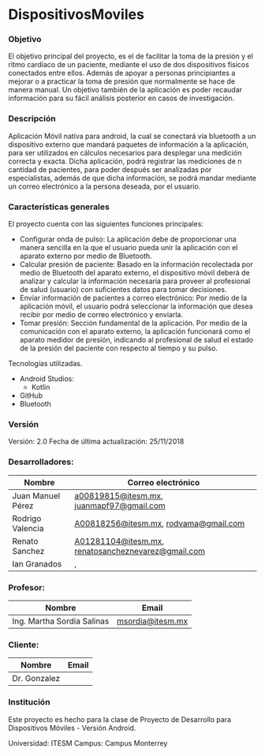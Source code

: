 # DispositivosMoviles

### Objetivo
El objetivo principal del proyecto, es el de facilitar la toma de la presión y el ritmo cardíaco de un paciente, mediante el uso de dos dispositivos físicos conectados entre ellos. Además de apoyar a personas principiantes a mejorar o a practicar la toma de presión que normalmente se hace de manera manual. Un objetivo también de la aplicación es poder recaudar información para su fácil análisis posterior en casos de investigación.

### Descripción
Aplicación Móvil nativa para android, la cual se conectará vía bluetooth a un dispositivo externo que mandará paquetes de información a la aplicación, para ser utilizados en cálculos necesarios para desplegar una medición correcta y exacta.
Dicha aplicación, podrá registrar las mediciones de n cantidad de pacientes, para poder después ser analizadas por especialistas, además de que dicha información, se podrá mandar mediante un correo electrónico a la persona deseada, por el usuario.

### Características generales
El proyecto cuenta con las siguientes funciones principales:

- Configurar onda de pulso: La aplicación debe de proporcionar una manera sencilla en la que el usuario pueda unir la aplicación con el aparato externo por medio de Bluetooth.
- Calcular presión de paciente: Basado en la información recolectada por medio de Bluetooth del aparato externo, el dispositivo móvil deberá de analizar y calcular la información necesaria para proveer al profesional de salud (usuario) con suficientes datos para tomar decisiones.
- Enviar información de pacientes a correo electrónico: Por medio de la aplicación móvil, el usuario podrá seleccionar la información que desea recibir por medio de correo electrónico y enviarla.
- Tomar presión: Sección fundamental de la aplicación. Por medio de la comunicación con el aparato externo, la aplicación funcionará como el aparato medidor de presión, indicando al profesional de salud el estado de la presión del paciente con respecto al tiempo y su pulso.

Tecnologías utilizadas.
  - Android Studios:
      - Kotlin
  - GitHub
  - Bluetooth

### Versión
Versión: 2.0
Fecha de última actualización: 25/11/2018

### Desarrolladores:

| Nombre  | Correo electrónico |
| ------------- | ------------- |
| Juan Manuel Pérez  | a00819815@itesm.mx, juanmapf97@gmail.com  |
| Rodrigo Valencia  | A00818256@itesm.mx, rodvama@gmail.com  |
| Renato Sanchez  | A01281104@itesm.mx, renatosancheznevarez@gmail.com  |
| Ian Granados  | <email del Tec>, <email personal>  |

### Profesor:

| Nombre  | Email |
| ------------- | ------------- |
| Ing. Martha Sordia Salinas | msordia@itesm.mx |

### Cliente:

| Nombre  | Email |
| ------------- | ------------- |
| Dr. Gonzalez  |  |

### Institución

Este proyecto es hecho para la clase de Proyecto de Desarrollo para Dispositivos Móviles - Versión Android.

Universidad: ITESM
Campus: Campus Monterrey
